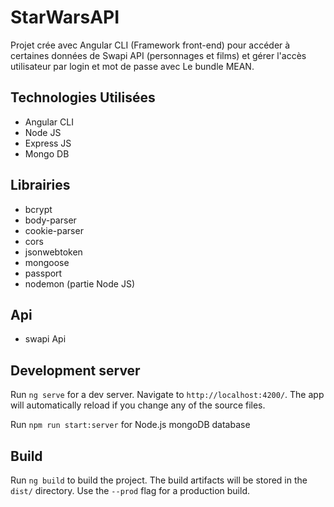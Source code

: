 # StarWarsAPI

Projet crée avec Angular CLI (Framework front-end) pour accéder à certaines données de Swapi API (personnages et films) et gérer l'accès utilisateur par login et mot de passe avec Le bundle MEAN.

 

## Technologies Utilisées

- Angular CLI
- Node JS
- Express JS
- Mongo DB

## Librairies

- bcrypt
- body-parser
- cookie-parser
- cors
- jsonwebtoken
- mongoose
- passport
- nodemon (partie Node JS)

## Api

- swapi Api

## Development server

Run `ng serve` for a dev server. Navigate to `http://localhost:4200/`. The app will automatically reload if you change any of the source files.

Run `npm run start:server` for Node.js mongoDB database

## Build

Run `ng build` to build the project. The build artifacts will be stored in the `dist/` directory. Use the `--prod` flag for a production build.

 

 

 
